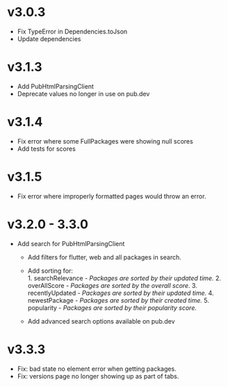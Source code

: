 # v3.0.3

* Fix TypeError in Dependencies.toJson
* Update dependencies

# v3.1.3
* Add PubHtmlParsingClient
* Deprecate values no longer in use on pub.dev


# v3.1.4
* Fix error where some FullPackages were showing null scores
* Add tests for scores

# v3.1.5
* Fix error where improperly formatted pages would throw an error.
    
# v3.2.0 - 3.3.0
* Add search for PubHtmlParsingClient
    * Add filters for flutter, web and all packages in search.
    * Add sorting for:  
          1. searchRelevance - *Packages are sorted by their updated time.*
          2. overAllScore - *Packages are sorted by the overall score.*
          3. recentlyUpdated - *Packages are sorted by their updated time.*
          4. newestPackage - *Packages are sorted by their created time.*
          5. popularity - *Packages are sorted by their popularity score.*

    * Add advanced search options available on pub.dev

# v3.3.3
* Fix: bad state no element error when getting packages.
* Fix: versions page no longer showing up as part of tabs.